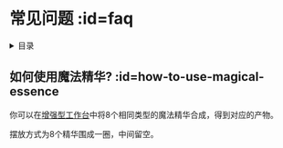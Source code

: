 # 常见问题 :id=faq

<details>
<summary>目录</summary>

- [如何使用魔法精华?](#how-to-use-magical-essence)
</details>

## 如何使用魔法精华? :id=how-to-use-magical-essence

你可以在[增强型工作台](https://slimefun.guizhanss.wiki/#/Enhanced-Crafting-Table)中将8个相同类型的魔法精华合成，得到对应的产物。

摆放方式为8个精华围成一圈，中间留空。
